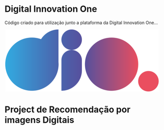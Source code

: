 # Digital Innovation One

Código criado para utilização junto a plataforma da Digital Innovation One...

<p align="center"><img src="./Logo.png" width="500"></p>

# Project de Recomendação por imagens Digitais  
